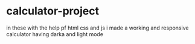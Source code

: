 # calculator-project
in these with the help pf html css and js i made a working and responsive calculator having darka and light mode
